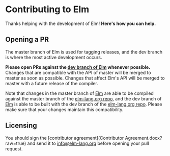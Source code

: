 # Contributing to Elm

Thanks helping with the development of Elm! **Here's how you can help.**

## Opening a PR

The master branch of Elm is used for tagging releases, and the dev branch is
where the most active development occurs.

**Please open PRs against the [dev branch of
Elm](http://github.com/evancz/elm/tree/dev) whenever possible.** Changes that
are compatible with the API of master will be merged to master as soon as
possible. Changes that affect Elm's API will be merged to master with a future
release of the compiler.

Note that changes in the master branch of [Elm](https://github.com/evancz/Elm/)
are able to be compiled against the master branch of the [elm-lang.org
repo](https://github.com/evancz/elm-lang.org), and the dev branch of
[Elm](https://github.com/evancz/Elm/) is able to be built with the dev branch of
the [elm-lang.org repo](https://github.com/evancz/elm-lang.org). Please make
sure that your changes maintain this compatibility.

## Licensing

You should sign the [contributor agreement](Contributor Agreement.docx?raw=true)
and send it to <info@elm-lang.org> before opening your pull request.